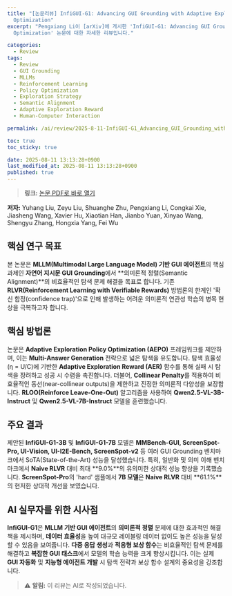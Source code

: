 ```yaml
---
title: "[논문리뷰] InfiGUI-G1: Advancing GUI Grounding with Adaptive Exploration Policy
  Optimization"
excerpt: "Pengxiang Li이 [arXiv]에 게시한 'InfiGUI-G1: Advancing GUI Grounding with Adaptive Exploration Policy
  Optimization' 논문에 대한 자세한 리뷰입니다."

categories:
  - Review
tags:
  - Review
  - GUI Grounding
  - MLLMs
  - Reinforcement Learning
  - Policy Optimization
  - Exploration Strategy
  - Semantic Alignment
  - Adaptive Exploration Reward
  - Human-Computer Interaction

permalink: /ai/review/2025-8-11-InfiGUI-G1_Advancing_GUI_Grounding_with_Adaptive_Exploration_Policy_Optimization/

toc: true
toc_sticky: true

date: 2025-08-11 13:13:28+0900
last_modified_at: 2025-08-11 13:13:28+0900
published: true
---
```

> **링크:** [논문 PDF로 바로 열기](https://arxiv.org/abs/2508.05731)

**저자:** Yuhang Liu, Zeyu Liu, Shuanghe Zhu, Pengxiang Li, Congkai Xie, Jiasheng Wang, Xavier Hu, Xiaotian Han, Jianbo Yuan, Xinyao Wang, Shengyu Zhang, Hongxia Yang, Fei Wu



## 핵심 연구 목표
본 논문은 **MLLM(Multimodal Large Language Model) 기반 GUI 에이전트**의 핵심 과제인 **자연어 지시문 GUI Grounding**에서 **의미론적 정렬(Semantic Alignment)**의 비효율적인 탐색 문제 해결을 목표로 합니다. 기존 **RLVR(Reinforcement Learning with Verifiable Rewards)** 방법론의 한계인 '확신 함정(confidence trap)'으로 인해 발생하는 어려운 의미론적 연관성 학습의 병목 현상을 극복하고자 합니다.

## 핵심 방법론
논문은 **Adaptive Exploration Policy Optimization (AEPO)** 프레임워크를 제안하며, 이는 **Multi-Answer Generation** 전략으로 넓은 탐색을 유도합니다. 탐색 효율성(η = U/C)에 기반한 **Adaptive Exploration Reward (AER)** 함수를 통해 실패 시 탐색을 장려하고 성공 시 수렴을 촉진합니다. 더불어, **Collinear Penalty**를 적용하여 비효율적인 동선(near-collinear outputs)을 제한하고 진정한 의미론적 다양성을 보장합니다. **RLOO(Reinforce Leave-One-Out)** 알고리즘을 사용하여 **Qwen2.5-VL-3B-Instruct** 및 **Qwen2.5-VL-7B-Instruct** 모델을 훈련했습니다.

## 주요 결과
제안된 **InfiGUI-G1-3B** 및 **InfiGUI-G1-7B** 모델은 **MMBench-GUI, ScreenSpot-Pro, UI-Vision, UI-I2E-Bench, ScreenSpot-v2** 등 여러 GUI Grounding 벤치마크에서 SoTA(State-of-the-Art) 성능을 달성했습니다. 특히, 일반화 및 의미 이해 벤치마크에서 **Naive RLVR** 대비 최대 **9.0%**의 유의미한 상대적 성능 향상을 기록했습니다. **ScreenSpot-Pro**의 'hard' 샘플에서 **7B 모델**은 **Naive RLVR** 대비 **61.1%**의 현저한 상대적 개선을 보였습니다.

## AI 실무자를 위한 시사점
**InfiGUI-G1**은 **MLLM 기반 GUI 에이전트**의 **의미론적 정렬** 문제에 대한 효과적인 해결책을 제시하며, **데이터 효율성**을 높여 대규모 레이블링 데이터 없이도 높은 성능을 달성할 수 있음을 보여줍니다. **다중 응답 생성**과 **적응형 보상 함수**는 비효율적인 탐색 문제를 해결하고 **복잡한 GUI 태스크**에서 모델의 학습 능력을 크게 향상시킵니다. 이는 실제 **GUI 자동화** 및 **지능형 에이전트 개발** 시 탐색 전략과 보상 함수 설계의 중요성을 강조합니다.

> ⚠️ **알림:** 이 리뷰는 AI로 작성되었습니다.